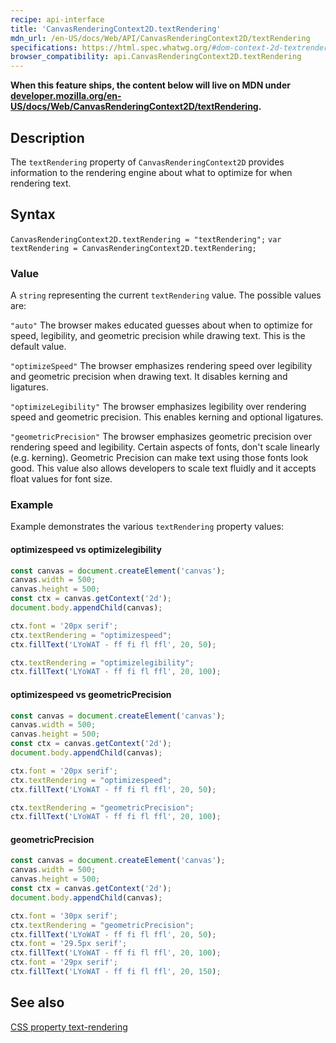 ```yaml
---
recipe: api-interface
title: 'CanvasRenderingContext2D.textRendering'
mdn_url: /en-US/docs/Web/API/CanvasRenderingContext2D/textRendering
specifications: https://html.spec.whatwg.org/#dom-context-2d-textrendering
browser_compatibility: api.CanvasRenderingContext2D.textRendering
---
```


**When this feature ships, the content below will live on MDN under
[developer.mozilla.org/en-US/docs/Web/CanvasRenderingContext2D/textRendering](https://developer.mozilla.org/en-US/docs/Web/CanvasRenderingContext2D/textRendering).**

## Description

The `textRendering` property of `CanvasRenderingContext2D` provides information
to the rendering engine about what to optimize for when rendering text.

## Syntax

`CanvasRenderingContext2D.textRendering = "textRendering";`
`var textRendering = CanvasRenderingContext2D.textRendering;`

### Value
A `string` representing the current `textRendering` value. The possible values are:

`"auto"`
The browser makes educated guesses about when to optimize for speed, legibility, 
and geometric precision while drawing text. This is the default value.

`"optimizeSpeed"`
The browser emphasizes rendering speed over legibility and geometric precision 
when drawing text. It disables kerning and ligatures.

`"optimizeLegibility"`
The browser emphasizes legibility over rendering speed and geometric precision.
This enables kerning and optional ligatures.

`"geometricPrecision"`
The browser emphasizes geometric precision over rendering speed and legibility. 
Certain aspects of fonts, don't scale linearly (e.g. kerning). Geometric Precision
can make text using those fonts look good. This value also allows developers to
scale text fluidly and it accepts float values for font size.

### Example

Example demonstrates the various `textRendering` property values:

#### optimizespeed vs optimizelegibility
```js
const canvas = document.createElement('canvas');
canvas.width = 500;
canvas.height = 500;
const ctx = canvas.getContext('2d');
document.body.appendChild(canvas);

ctx.font = '20px serif';
ctx.textRendering = "optimizespeed";
ctx.fillText('LYoWAT - ff fi fl ffl', 20, 50);

ctx.textRendering = "optimizelegibility";
ctx.fillText('LYoWAT - ff fi fl ffl', 20, 100);
```

#### optimizespeed vs geometricPrecision
```js
const canvas = document.createElement('canvas');
canvas.width = 500;
canvas.height = 500;
const ctx = canvas.getContext('2d');
document.body.appendChild(canvas);

ctx.font = '20px serif';
ctx.textRendering = "optimizespeed";
ctx.fillText('LYoWAT - ff fi fl ffl', 20, 50);

ctx.textRendering = "geometricPrecision";
ctx.fillText('LYoWAT - ff fi fl ffl', 20, 100);
```

#### geometricPrecision
```js
const canvas = document.createElement('canvas');
canvas.width = 500;
canvas.height = 500;
const ctx = canvas.getContext('2d');
document.body.appendChild(canvas);

ctx.font = '30px serif';
ctx.textRendering = "geometricPrecision";
ctx.fillText('LYoWAT - ff fi fl ffl', 20, 50);
ctx.font = '29.5px serif';
ctx.fillText('LYoWAT - ff fi fl ffl', 20, 100);
ctx.font = '29px serif';
ctx.fillText('LYoWAT - ff fi fl ffl', 20, 150);
```

## See also
[CSS property text-rendering](https://developer.mozilla.org/en-US/docs/Web/CSS/text-rendering)
